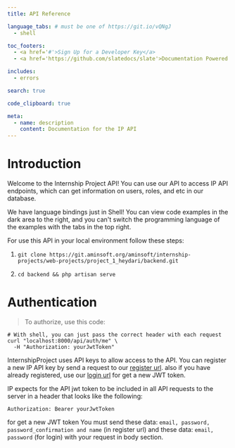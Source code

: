 ```yaml
---
title: API Reference

language_tabs: # must be one of https://git.io/vQNgJ
  - shell

toc_footers:
  - <a href='#'>Sign Up for a Developer Key</a>
  - <a href='https://github.com/slatedocs/slate'>Documentation Powered by Slate</a>

includes:
  - errors

search: true

code_clipboard: true

meta:
  - name: description
    content: Documentation for the IP API
---
```


# Introduction

Welcome to the Internship Project API! You can use our API to access IP API endpoints, which can get information on users, roles, and etc in our database.

We have language bindings just in Shell! You can view code examples in the dark area to the right, and you can't switch the programming language of the examples with the tabs in the top right.

For use this API in your local environment follow these steps:

1. `git clone https://git.aminsoft.org/aminsoft/internship-projects/web-projects/project_1_heydari/backend.git`

2. `cd backend && php artisan serve`


# Authentication

> To authorize, use this code:

```shell
# With shell, you can just pass the correct header with each request
curl "localhost:8000/api/auth/me" \
  -H "Authorization: yourJwtToken"
```

InternshipProject uses API keys to allow access to the API. You can register a new IP API key by send a request to our [register url](localhost:8000/api/auth/register).  also if you have already registered, use our [login url](localhost:8000/api/auth/login) for get a new JWT token.

IP expects for the API jwt token to be included in all API requests to the server in a header that looks like the following:

`Authorization: Bearer yourJwtToken`

<aside class="notice">
for get a new JWT token You must send these data: <code>email, password, password_confirmation and name</code> (in register url) and these data: <code>email, password</code> (for login) with your request in body section.
</aside>